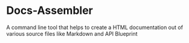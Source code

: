 # Docs-Assembler
A command line tool that helps to create a HTML documentation out of various source files like Markdown and API Blueprint 
